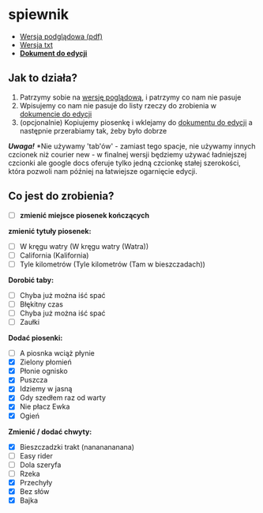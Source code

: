 # spiewnik

- [Wersja podglądowa (pdf)](https://github.com/iansowinski/spiewnik/blob/master/spiewnik.pdf)
- [Wersja txt](https://github.com/iansowinski/spiewnik/blob/master/spiewnik.txt)
- **[Dokument do edycji](https://docs.google.com/document/d/1uRUAUEv_SaCI_815sAskEVCUBoUeLJSJrEcUolSJ8Oc/edit?usp=sharing)**

## Jak to działa?

1. Patrzymy sobie na [wersję poglądową](https://github.com/iansowinski/spiewnik/blob/master/spiewnik.pdf), i patrzymy co nam nie pasuje
2. Wpisujemy co nam nie pasuje do listy rzeczy do zrobienia w [dokumencie do edycji](https://docs.google.com/document/d/1uRUAUEv_SaCI_815sAskEVCUBoUeLJSJrEcUolSJ8Oc/edit?usp=sharing)
3. (opcjonalnie) Kopiujemy piosenkę i wklejamy do [dokumentu do edycji](https://docs.google.com/document/d/1uRUAUEv_SaCI_815sAskEVCUBoUeLJSJrEcUolSJ8Oc/edit?usp=sharing) a następnie przerabiamy tak, żeby było dobrze

**_Uwaga!_** *Nie używamy 'tab'ów' - zamiast tego spacje, nie używamy innych czcionek niż courier new - w finalnej wersji będziemy używać ładniejszej czcionki ale google docs oferuje tylko jedną czcionkę stałej szerokości, która pozwoli nam później na łatwiejsze ogarnięcie edycji.

## Co jest do zrobienia?

- [ ] **zmienić miejsce piosenek kończących**

**zmienić tytuły piosenek:**

- [ ] W kręgu watry (W kręgu watry (Watra))
- [ ] California (Kalifornia)
- [ ] Tyle kilometrów (Tyle kilometrów (Tam w bieszczadach))

**Dorobić taby:**

- [ ] Chyba już można iść spać
- [ ] Błękitny czas
- [ ] Chyba już można iść spać
- [ ] Zaułki

**Dodać piosenki:**

- [ ] A piosnka wciąż płynie
- [x] Zielony płomień
- [x] Płonie ognisko
- [x] Puszcza
- [x] Idziemy w jasną
- [x] Gdy szedłem raz od warty
- [x] Nie płacz Ewka
- [x] Ogień

**Zmienić / dodać chwyty:**

- [x] Bieszczadzki trakt (nananananana)
- [ ] Easy rider
- [ ] Dola szeryfa
- [ ] Rzeka
- [x] Przechyły
- [x] Bez słów
- [x] Bajka
